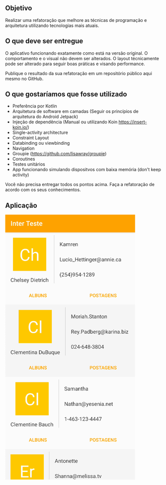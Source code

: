 ## Objetivo

Realizar uma refatoração que melhore as técnicas de programação e arquitetura utilizando tecnologias mais atuais.

## O que deve ser entregue

O aplicativo funcionando exatamente como está na versão original. O comportamento e o visual não devem ser alterados. O layout técnicamente pode ser alterado para seguir boas práticas e visando performance.

Publique o resultado da sua refatoração em um repositório público aqui mesmo no GitHub.

## O que gostaríamos que fosse utilizado

- Preferência por Kotlin
- Arquitetura de software em camadas (Seguir os princípios de arquitetura do Android Jetpack)
- Injeção de dependência (Manual ou utilizando Koin https://insert-koin.io/)
- Single-activity architecture
- Constraint Layout
- Databinding ou viewbinding
- Navigation
- Groupie (https://github.com/lisawray/groupie)
- Coroutines
- Testes unitários
- App funcionando simulando dispositvos com baixa memória (don't keep activity)

Você não precisa entregar todos os pontos acima. Faça a refatoração de acordo com os seus conhecimentos.

## Aplicação

![Alt Text](inter_teste_flow.gif)
